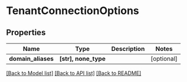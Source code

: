 # TenantConnectionOptions


## Properties
Name | Type | Description | Notes
------------ | ------------- | ------------- | -------------
**domain_aliases** | **[str], none_type** |  | [optional] 

[[Back to Model list]](../README.md#documentation-for-models) [[Back to API list]](../README.md#documentation-for-api-endpoints) [[Back to README]](../README.md)


